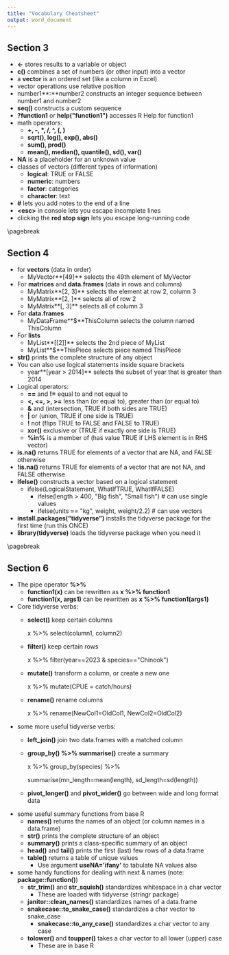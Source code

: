 ```yaml
---
title: "Vocabulary Cheatsheet"
output: word_document
---
```


## Section 3

-   **\<-** stores results to a variable or object
-   **c()** combines a set of numbers (or other input) into a vector
-   a **vector** is an ordered set (like a column in Excel)
-   vector operations use relative position
-   number1**:**number2 constructs an integer sequence between number1 and number2
-   **seq()** constructs a custom sequence
-   **?function1** or **help("function1")** accesses R Help for function1
-   math operators:
    -   **+, -, \*, /, \^, (, )**
    -   **sqrt(), log(), exp(), abs()**
    -   **sum(), prod()**
    -   **mean(), median(), quantile(), sd(), var()**
-   **NA** is a placeholder for an unknown value
-   classes of vectors (different types of information)
    -   **logical**: TRUE or FALSE
    -   **numeric**: numbers
    -   **factor**: categories
    -   **character**: text
-   **\#** lets you add notes to the end of a line
-   **\<esc\>** in console lets you escape incomplete lines
-   clicking the **red stop sign** lets you escape long-running code

\pagebreak

## Section 4

-   for **vectors** (data in order)
    -   MyVector**[49]** selects the 49th element of MyVector
-   For **matrices** and **data.frames** (data in rows and columns)
    -   MyMatrix**[2, 3]** selects the element at row 2, column 3
    -   MyMatrix**[2, ]** selects all of row 2
    -   MyMatrix**[, 3]** selects all of column 3
-   For **data.frames**
    -   MyDataFrame**\$**ThisColumn selects the column named ThisColumn
-   For **lists**
    -   MyList**[[2]]** selects the 2nd piece of MyList
    -   MyList**\$**ThisPiece selects piece named ThisPiece
-   **str()** prints the complete structure of any object
-   You can also use logical statements inside square brackets
    -   year**[year \> 2014]** selects the subset of year that is greater than 2014
-   Logical operators:
    -   **==** and **!=** equal to and not equal to
    -   **\<, \<=, \>, \>=** less than (or equal to), greater than (or equal to)
    -   **&** and (intersection, TRUE if both sides are TRUE)
    -   **\|** or (union, TRUE if one side is TRUE)
    -   **!** not (flips TRUE to FALSE and FALSE to TRUE)
    -   **xor()** exclusive or (TRUE if exactly one side is TRUE)
    -   **%in%** is a member of (has value TRUE if LHS element is in RHS vector)
-   **is.na()** returns TRUE for elements of a vector that are NA, and FALSE otherwise
-   **!is.na()** returns TRUE for elements of a vector that are not NA, and FALSE otherwise
-   **ifelse()** constructs a vector based on a logical statement
    -   ifelse(LogicalStatement, WhatIfTRUE, WhatIfFALSE)
        -   ifelse(length \> 400, "Big fish", "Small fish") \# can use single values
        -   ifelse(units == "kg", weight, weight/2.2) \# can use vectors
-   **install.packages("tidyverse")** installs the tidyverse package for the first time (run this ONCE)
-   **library(tidyverse)** loads the tidyverse package when you need it


\pagebreak

## Section 6

-   The pipe operator **%\>%**
    -   **function1(x)** can be rewritten as **x %\>% function1**
    -   **function1(x, args1)** can be rewritten as **x %\>% function1(args1)**
-   Core tidyverse verbs:
    -   **select()** keep certain columns

        x %\>% select(column1, column2)

    -   **filter()** keep certain rows

        x %\>% filter(year==2023 & species=="Chinook")

    -   **mutate()** transform a column, or create a new one

        x %\>% mutate(CPUE = catch/hours)

    -   **rename()** rename columns

        x %\>% rename(NewCol1=OldCol1, NewCol2=OldCol2)
-   some more useful tidyverse verbs:
    -   **left_join()** join two data.frames with a matched column
    -   **group_by() %\>% summarise()** create a summary

        x %\>% group_by(species) %\>%

        summarise(mn_length=mean(length), sd_length=sd(length))

    -   **pivot_longer()** and **pivot_wider()** go between wide and long format data
-   some useful summary functions from base R
    -   **names()** returns the names of an object (or column names in a data.frame)
    -   **str()** prints the complete structure of an object
    -   **summary()** prints a class-specific summary of an object
    -   **head()** and **tail()** prints the first (last) few rows of a data.frame
    -   **table()** returns a table of unique values
        -   Use argument **useNA='ifany'** to tabulate NA values also
-   some handy functions for dealing with next & names (note: **package::function()**)
    -   **str_trim()** and **str_squish()** standardizes whitespace in a char vector
        -   These are loaded with tidyverse (stringr package)
    -   **janitor::clean_names()** standardizes names of a data.frame
    -   **snakecase::to_snake_case()** standardizes a char vector to snake_case
        -   **snakecase::to_any_case()** standardizes a char vector to any case
    -   **tolower()** and **toupper()** takes a char vector to all lower (upper) case
        -   These are in base R
